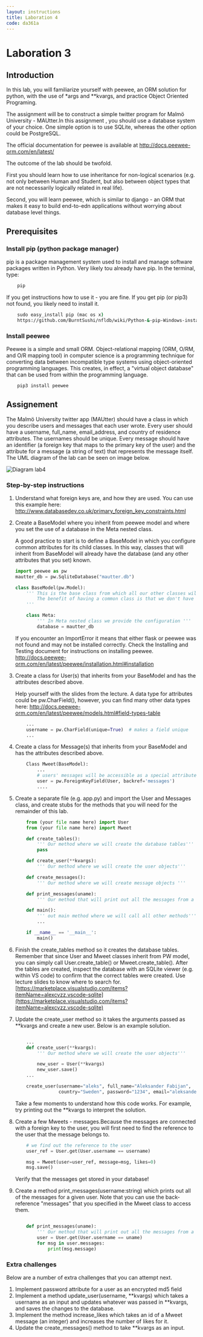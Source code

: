```yaml
---
layout: instructions
title: Laboration 4
code: da361a
---
```


# Laboration 3

## Introduction

In this lab, you will familiarize yourself with peewee, an ORM solution for python, with the use of *args and **kvargs, and practice Object Oriented Programing.

The assignment  will be to construct a simple twitter program for Malmö University - MAUtter.In this assignment , you should use a database system of your choice. One simple option is to use SQLite, whereas the other option could be PostgreSQL.

The official documentation for peewee is available at <http://docs.peewee-orm.com/en/latest/>

The outcome of the lab should be twofold.

First you should learn how to use inheritance for non-logical scenarios (e.g. not only between Human and Student, but also between object types that are not necessarily logically related in real life).

Second, you will learn peewee, which is similar to django - an ORM that makes it easy to build end-to-edn applications without worrying about database level things.

## Prerequisites

### Install pip (python package manager)

pip is a package management system used to install and manage software packages written in Python. Very likely tou already have pip. In the terminal, type:

```cmd
    pip
```

If you get instructions how to use it - you are fine. If you get pip (or pip3) not found, you likely need to install it.

``` cmd
    sudo easy_install pip (mac os x)
    https://github.com/BurntSushi/nfldb/wiki/Python-&-pip-Windows-installation (windows)
```

### Install peewee

Peewee is a simple and small ORM. Object-relational mapping (ORM, O/RM, and O/R mapping tool) in computer science is a programming technique for converting data between incompatible type systems using object-oriented programming languages. This creates, in effect, a "virtual object database" that can be used from within the programming language. 

``` cmd
    pip3 install peewee
```

## Assignement

The Malmö University twitter app (MAUtter) should have a class in which you describe users and messages that each user wrote. Every user should have a username, full_name, email_address, and country of residence attributes. The usernames should be unique. Every message should have an identifier (a foreign key that maps to the primary key of the user) and the attribute for a message (a string of text) that represents the message itself.  The UML diagram of the lab can be seen on image below.

![Diagram lab4](https://image.ibb.co/eWj84K/Screen_Shot_2018_10_03_at_15_32_46.png)

### Step-by-step instructions

1. Understand what foreign keys are, and how they are used. You can use this example here: <http://www.databasedev.co.uk/primary_foreign_key_constraints.html>  

2. Create a BaseModel where you inherit from peewee model and where you set the use of a database in the Meta nested class.

    A good practice to start is to define a BaseModel in which you configure common attributes for its child classes. In this way, classes that will inherit from BaseModel will already have the database (and any other attributes that you set) known.

    ``` python
    import peewee as pw
    mautter_db = pw.SqliteDatabase("mautter.db")

    class BaseModel(pw.Model):
        ''' This is the base class from which all our other classes will inherit 
            The benefit of having a common class is that we don't have to set the configuration in every other class.
        '''

        class Meta:
            ''' In Meta nested class we provide the configuration '''
            database = mautter_db

    ```
    If you encounter an ImportError it means that either flask or peewee was not found and may not be installed correctly. Check the Installing and Testing document for instructions on installing peewee. <http://docs.peewee-orm.com/en/latest/peewee/installation.html#installation>

3. Create a class for User(s) that inherits from your BaseModel and has the attributes described above.

    Help yourself with the slides from the lecture. A data type for attributes could be pw.CharField(), however, you can find many other data types here: <http://docs.peewee-orm.com/en/latest/peewee/models.html#field-types-table>

    ``` python
        ...
        username = pw.CharField(unique=True)  # makes a field unique
        ...
    ```

4. Create a class for Message(s) that inherits from your BaseModel and has the attributes described above. 

    ``` python
        Class Mweet(BaseModel):
            ...
            # users' messages will be accessible as a special attribute, User.messages
            user = pw.ForeignKeyField(User, backref='messages')
            ....
    ```

5. Create a separate file (e.g. app.py) and import the User and Messages class, and create stubs for the methods that you will need for the remainder of this lab.

    ``` python
        from (your file name here) import User
        from (your file name here) import Mweet

        def create_tables():
            ''' Our method where we will create the database tables'''
            pass

        def create_user(**kvargs):
            ''' Our method where we will create the user objects'''

        def create_messages():
            ''' Our method where we will create message objects '''

        def print_messages(uname):
            ''' Our method that will print out all the messages from a user '''

        def main():
            ''' out main method where we will call all other methods'''
            ...

        if __name__ == '__main__':
            main()
    ```

6. Finish the create_tables method so it creates the database tables. 
    Remember that since User and Mweet classes inherit from PW model, you can simply call User.create_table() or Mweet.create_table(). After the tables are created, inspect the database with an SQLite viewer (e.g. within VS code) to confirm that the correct tables were created. Use lecture slides to know where to search for.
    [https://marketplace.visualstudio.com/items?itemName=alexcvzz.vscode-sqlite](https://marketplace.visualstudio.com/items?itemName=alexcvzz.vscode-sqlite)

7. Update the create_user method so it takes the arguments passed as **kvargs and create a new user. Below is an example solution.

    ``` python

        ...
        def create_user(**kvargs):
            ''' Our method where we will create the user objects'''

            new_user = User(**kvargs)
            new_user.save()
        ...

        create_user(username="aleks", full_name="Aleksander Fabijan",
                    country="Sweden", password="1234", email="aleksander.fabijan@mau.se")

    ```

    Take a few moments to understand how this code works. For example, try printing out the **kvargs to interpret the solution.

8. Create a few Mweets - messages.Because the messages are connected with a foreign key to the user, you will first need to find the reference to the user that the message belongs to.
    ``` python
        # we find out the reference to the user
        user_ref = User.get(User.username == username)

        msg = Mweet(user=user_ref, message=msg, likes=0)
        msg.save()

    ```
    Verify that the messages get stored in your database! 

9. Create a method print_messages(username:string) which prints out all of the messages for a given user. Note that you can use the back-reference "messages" that you specified in the Mweet class to access them.
    ``` python

        def print_messages(uname):
            ''' Our method that will print out all the messages from a user '''
            user = User.get(User.username == uname)
            for msg in user.messages:
                print(msg.message)
    ```

### Extra challenges

Below are a number of extra challenges that you can attempt next.

1. Implement password attribute for a user as an encrypted md5 field
2. Implement a method update_user(username, **kvargs) which takes a username as an input and updates whatever was passed in **kvargs, and saves the changes to the database.
3. Implement the method increase_likes which takes an id of a Mweet message (an integer) and increases the number of likes for it.
4. Update the create_messages() method to take **kvargs as an input.
